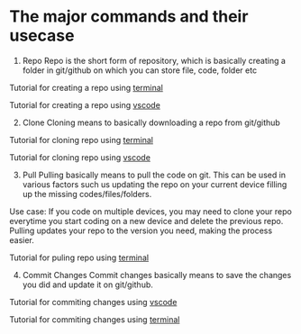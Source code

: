 # The major commands and their usecase 

1. Repo
Repo is the short form of repository, which is basically creating a folder in git/github on which you can store file, code, folder etc

Tutorial for creating a repo using [terminal](https://github.com/sheikh-niloy/git_commands/blob/main/Documentation/Terminal/creating_repo_using_terminal.md)

Tutorial for creating a repo using [vscode](https://github.com/sheikh-niloy/git_commands/blob/main/Documentation/vscode/creating_repo_using_vscode.md)

2. Clone
Cloning means to basically downloading a repo from git/github

Tutorial for cloning repo using [terminal](https://github.com/sheikh-niloy/git_commands/blob/main/Documentation/Terminal/clone_repo_using_terminal.md)

Tutorial for cloning repo using [vscode](https://github.com/sheikh-niloy/git_commands/blob/main/Documentation/Terminal/clone_repo_using_terminal.md)

3. Pull 
Pulling basically means to pull the code on git. This can be used in various factors such us updating the repo on your current device filling up the missing codes/files/folders. 

Use case: 
If you code on multiple devices, you may need to clone your repo everytime you start coding on a new device and delete the previous repo. Pulling updates your repo to the version you need, making the process easier.

Tutorial for puling repo using [terminal](https://github.com/sheikh-niloy/git_commands/blob/main/Documentation/Terminal/Pull_into_existing_repo_using_terminal.md)

4. Commit Changes
Commit changes basically means to save the changes you did and update it on git/github.

Tutorial for commiting changes using [vscode](https://github.com/sheikh-niloy/git_commands/blob/main/Documentation/vscode/commit_changes_using_vscode.md)

Tutorial for commiting changes using [terminal](https://github.com/sheikh-niloy/git_commands/blob/main/Documentation/Terminal/push_commit_changes_using_terminal.md)
